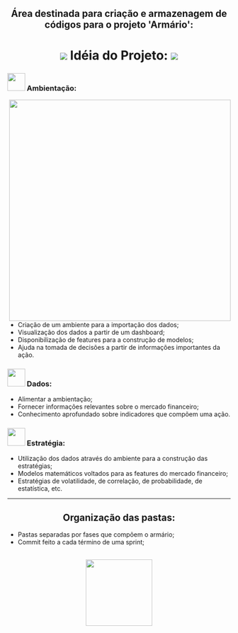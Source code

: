 <p>
    <h2 align="center">Área destinada para criação e armazenagem de códigos para o projeto 'Armário':</h2>
</p>

<p>
    <h1 align="center"><img src="https://img.icons8.com/office/40/000000/idea.png"/>  Idéia do Projeto: <img src="https://img.icons8.com/doodle/48/000000/closet--v1.png"/></h1>
</p>

<p>
    <h3> <img src="https://img.icons8.com/dusk/64/000000/chart.png" width="40px"/> Ambientação:</h3>
    <img src="https://user-images.githubusercontent.com/73296565/136603559-eeede90b-f2d8-42cc-ba09-504adef2d926.png" align="right" width="500px"></img>
</p>

  - Criação de um ambiente para a importação dos dados;
  - Visualização dos dados a partir de um dashboard;
  - Disponibilização de features para a construção de modelos;
  - Ajuda na tomada de decisões a partir de informações importantes da ação.
 
<p>
    <h3> <img src="https://img.icons8.com/doodle/48/000000/vertical-timeline.png" width="40px"/> Dados:</h3> 
</p>

  - Alimentar a ambientação;
  - Fornecer informações relevantes sobre o mercado financeiro;
  - Conhecimento aprofundado sobre indicadores que compõem uma ação.

<p>
    <h3> <img src="https://img.icons8.com/doodle/48/000000/critical-thinking.png" width="40px"/> Estratégia:</h3>
</p>

  - Utilização dos dados através do ambiente para a construção das estratégias;
  - Modelos matemáticos voltados para as features do mercado financeiro;
  - Estratégias de volatilidade, de correlação, de probabilidade, de estatística, etc.

---

<p>
    <h2 align="center">Organização das pastas:</h2>
</p>

- Pastas separadas por fases que compõem o armário;
- Commit feito a cada término de uma sprint;

<p align="center">
    <br>
      <img src="https://user-images.githubusercontent.com/73296565/136608267-77ccbd3b-fbcc-45cc-95d3-9723861f5129.png" align="center" width="150px"/>
    </br>
</p>


<!-- <a href="https://icons8.com/icon/81088/armário-de-roupa">Armário de roupa icon by Icons8</a> -->
<!-- <a href="https://icons8.com/icon/21083/ideia">Ideia icon by Icons8</a> -->
